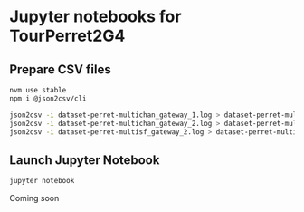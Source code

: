 # Jupyter notebooks for TourPerret2G4

## Prepare CSV files

```bash
nvm use stable
npm i @json2csv/cli
```

```bash
json2csv -i dataset-perret-multichan_gateway_1.log > dataset-perret-multichan_gateway_1.csv
json2csv -i dataset-perret-multichan_gateway_2.log > dataset-perret-multichan_gateway_2.csv
json2csv -i dataset-perret-multisf_gateway_2.log > dataset-perret-multisf_gateway_2.csv
```

## Launch Jupyter Notebook

```bash
jupyter notebook
```

Coming soon

